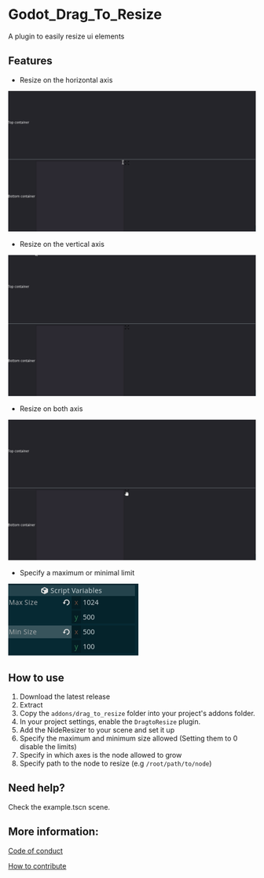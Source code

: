 # Godot_Drag_To_Resize
A plugin to easily resize ui elements

## Features
- Resize on the horizontal axis

![](https://github.com/Lyaaaaaaaaaaaaaaa/Godot_Drag_To_Resize/blob/Master/images/hresize.gif)

- Resize on the vertical axis

![](https://github.com/Lyaaaaaaaaaaaaaaa/Godot_Drag_To_Resize/blob/Master/images/vresize.gif)

- Resize on both axis

![](https://github.com/Lyaaaaaaaaaaaaaaa/Godot_Drag_To_Resize/blob/Master/images/bresize.gif)

- Specify a maximum or minimal limit

![](https://github.com/Lyaaaaaaaaaaaaaaa/Godot_Drag_To_Resize/blob/Master/images/min_max.png)

## How to use

1. Download the latest release
2. Extract
3. Copy the `addons/drag_to_resize` folder into your project's addons folder.
4. In your project settings, enable the `DragtoResize` plugin.
5. Add the NideResizer to your scene and set it up
  1. Specify the maximum and minimum size allowed (Setting them to 0 disable the limits)
  2. Specify in which axes is the node allowed to grow
  3. Specify path to the node to resize (e.g `/root/path/to/node`) 

## Need help?

Check the example.tscn scene.

## More information:

[Code of conduct](https://github.com/Lyaaaaaaaaaaaaaaa/Godot_Drag_To_Resize/blob/master/CODE_OF_CONDUCT.md)

[How to contribute](https://github.com/Lyaaaaaaaaaaaaaaa/Godot_Drag_To_Resize/blob/master/CONTRIBUTING.md)
